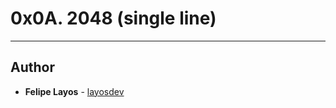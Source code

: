 # 0x0A. 2048 (single line)
---

## Author
* **Felipe Layos** - [layosdev](https://github.com/layosdev)
